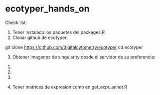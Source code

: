 # ecotyper_hands_on

Check list:

1. Tener instalado los paquetes del packages.R
2. Clonar github de ecotyper:

git clone https://github.com/digitalcytometry/ecotyper
cd ecotyper

3. Obtener imagenes de singularity desde el servidor de su preferencia:

1)
3)
4)

4. Tener matrices de expresion como en get_expr_annot.R


